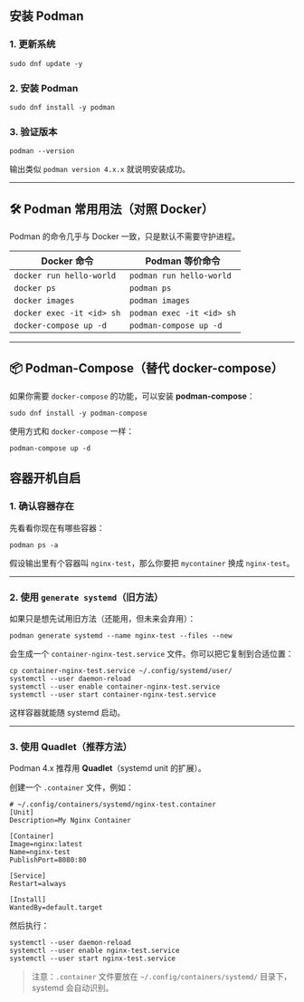 ## 安装 Podman

### 1. 更新系统

`sudo dnf update -y`

### 2. 安装 Podman

`sudo dnf install -y podman`

### 3. 验证版本

`podman --version`

输出类似 `podman version 4.x.x` 就说明安装成功。

---

## 🛠 Podman 常用用法（对照 Docker）

Podman 的命令几乎与 Docker 一致，只是默认不需要守护进程。

|Docker 命令|Podman 等价命令|
|---|---|
|`docker run hello-world`|`podman run hello-world`|
|`docker ps`|`podman ps`|
|`docker images`|`podman images`|
|`docker exec -it <id> sh`|`podman exec -it <id> sh`|
|`docker-compose up -d`|`podman-compose up -d`|

---

## 📦 Podman-Compose（替代 docker-compose）

如果你需要 `docker-compose` 的功能，可以安装 **podman-compose**：

`sudo dnf install -y podman-compose`

使用方式和 `docker-compose` 一样：

`podman-compose up -d`

## 容器开机自启

### 1. 确认容器存在

先看看你现在有哪些容器：

`podman ps -a`

假设输出里有个容器叫 `nginx-test`，那么你要把 `mycontainer` 换成 `nginx-test`。

---

### 2. 使用 `generate systemd`（旧方法）

如果只是想先试用旧方法（还能用，但未来会弃用）：

`podman generate systemd --name nginx-test --files --new`

会生成一个 `container-nginx-test.service` 文件。你可以把它复制到合适位置：

```shell
cp container-nginx-test.service ~/.config/systemd/user/
systemctl --user daemon-reload
systemctl --user enable container-nginx-test.service
systemctl --user start container-nginx-test.service
```

这样容器就能随 systemd 启动。

---

### 3. 使用 **Quadlet**（推荐方法）

Podman 4.x 推荐用 **Quadlet**（systemd unit 的扩展）。

创建一个 `.container` 文件，例如：

```shell
# ~/.config/containers/systemd/nginx-test.container
[Unit]
Description=My Nginx Container

[Container]
Image=nginx:latest
Name=nginx-test
PublishPort=8080:80

[Service]
Restart=always

[Install]
WantedBy=default.target

```
然后执行：
```shell
systemctl --user daemon-reload
systemctl --user enable nginx-test.service
systemctl --user start nginx-test.service

```

> 注意：`.container` 文件要放在 `~/.config/containers/systemd/` 目录下，systemd 会自动识别。